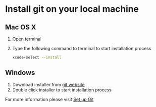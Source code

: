 # Install git on your local machine

## Mac OS X

1. Open terminal
2. Type the following command to terminal to start installation process

   ```bash
   xcode-select --install
   ```

## Windows

1. Download installer from [git website](https://git-scm.com/downloads)
2. Double click installer to start installation process

For more information please visit [Set up Git](https://help.github.com/en/github/getting-started-with-github/set-up-git)
